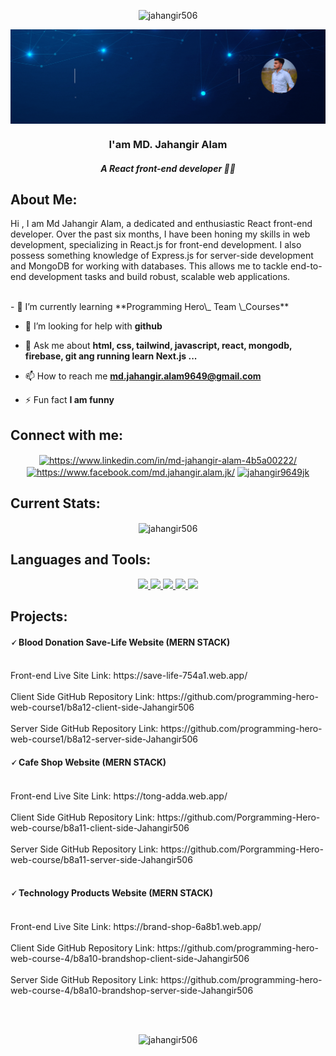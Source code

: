 <p align="center"> <img src="https://komarev.com/ghpvc/?username=jahangir506&label=Profile%20views&color=0e75b6&style=flat" alt="jahangir506" /> </p>

<img align="center" width="900" src="https://raw.githubusercontent.com/Jahangir506/Jahangir506/main/assets/cover/Front-end%20devoloper.gif"/>

<h3 align="center">I'am MD. Jahangir Alam</h3>
<h5 align="center">A React front-end developer 🧑‍💻 </h5>

## About Me:

<p>
     Hi , I am Md Jahangir Alam, a dedicated and enthusiastic React front-end developer. Over the past six months, I have been honing my skills in web development, specializing in React.js for front-end development. I also possess something knowledge of Express.js for server-side development and MongoDB for working with databases. This allows me to tackle end-to-end development tasks and build robust, scalable web applications.
</p>
<br/>
- 🌱 I’m currently learning **Programming Hero\_ Team \_Courses**

- 🤝 I’m looking for help with **github**

- 💬 Ask me about **html, css, tailwind, javascript, react, mongodb, firebase, git ang running learn Next.js ...**

- 📫 How to reach me **md.jahangir.alam9649@gmail.com**

- ⚡ Fun fact **I am funny**

## Connect with me:

<p align="center">
<a href="https://www.linkedin.com/in/md-jahangir-alam-4b5a00222/" target="blank"><img align="center" src="https://raw.githubusercontent.com/rahuldkjain/github-profile-readme-generator/master/src/images/icons/Social/linked-in-alt.svg" alt="https://www.linkedin.com/in/md-jahangir-alam-4b5a00222/" height="30" width="40" /></a>
<a href="https://www.facebook.com/MD.Jahangir.Alam.JK/" target="blank"><img align="center" src="https://raw.githubusercontent.com/rahuldkjain/github-profile-readme-generator/master/src/images/icons/Social/facebook.svg" alt="https://www.facebook.com/md.jahangir.alam.jk/" height="30" width="40" /></a>
<a href="https://twitter.com/Jahangir506" target="blank"><img align="center" src="https://raw.githubusercontent.com/rahuldkjain/github-profile-readme-generator/master/src/images/icons/Social/twitter.svg" alt="jahangir9649jk" height="30" width="40" /></a>

## Current Stats:

<p align="center"><img align="center" src="https://github-readme-streak-stats.herokuapp.com/?user=jahangir506&" alt="jahangir506" />
</p>

## Languages and Tools:

<p align="center">
  <a href="https://en.wikipedia.org/wiki/HTML5">
    <img src="https://skillicons.dev/icons?i=html" />
  </a>
  <a href="https://skillicons.dev">
    <img src="https://skillicons.dev/icons?i=css" />
  </a>
  <a href="https://skillicons.dev">
    <img src="https://skillicons.dev/icons?i=css,tailwind,js,react" />
  </a>
  <a href="https://skillicons.dev">
    <img src="https://skillicons.dev/icons?i=mongodb,express,firebase" />
  </a>
  <a href="https://skillicons.dev">
    <img src="https://skillicons.dev/icons?i=git,vercel,figma,netlify" />
  </a>
</p>

## Projects:
<h4>🗸  Blood Donation Save-Life Website (MERN STACK)</h4> <br/>
Front-end Live Site Link:  https://save-life-754a1.web.app/ <br/> <br/>
Client Side GitHub Repository Link: https://github.com/programming-hero-web-course1/b8a12-client-side-Jahangir506 <br/> <br/>
Server Side GitHub Repository Link: https://github.com/programming-hero-web-course1/b8a12-server-side-Jahangir506

<h4>🗸  Cafe Shop Website (MERN STACK)</h4> <br/>
Front-end Live Site Link:  https://tong-adda.web.app/ <br/> <br/>
Client Side GitHub Repository Link: https://github.com/Porgramming-Hero-web-course/b8a11-client-side-Jahangir506 <br/> <br/>
Server Side GitHub Repository Link:  https://github.com/Porgramming-Hero-web-course/b8a11-server-side-Jahangir506
<br/> <br/>

<h4>🗸  Technology Products Website (MERN STACK)</h4> <br/>
Front-end Live Site Link:  https://brand-shop-6a8b1.web.app/ <br/> <br/>
Client Side GitHub Repository Link: https://github.com/programming-hero-web-course-4/b8a10-brandshop-client-side-Jahangir506 <br/> <br/>
Server Side GitHub Repository Link: https://github.com/programming-hero-web-course-4/b8a10-brandshop-server-side-Jahangir506

<br/> <br/>

<p align="center">
<img width="493"  src="https://github-readme-stats.vercel.app/api/top-langs?username=jahangir506&show_icons=true&locale=en&layout=compact" alt="jahangir506" />
</p>
